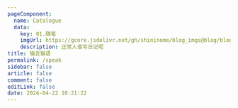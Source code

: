 ```yaml
---
pageComponent: 
  name: Catalogue
  data: 
    key: 01.随笔
    imgUrl: https://gcore.jsdelivr.net/gh/shininome/blog_imgs@blog/blog//basic/speak_tucao.png
    description: 正常人谁写日记呢
title: 猫言猫语
permalink: /speak
sidebar: false
article: false
comment: false
editLink: false
date: 2024-04-22 10:21:22
---
```

